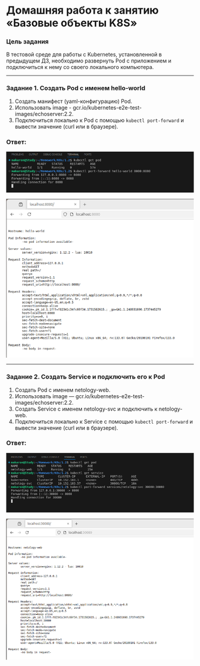 # Домашняя работа к занятию «Базовые объекты K8S»

### Цель задания

В тестовой среде для работы с Kubernetes, установленной в предыдущем ДЗ, необходимо развернуть Pod с приложением и подключиться к нему со своего локального компьютера. 

------

### Задание 1. Создать Pod с именем hello-world

1. Создать манифест (yaml-конфигурацию) Pod.
2. Использовать image - gcr.io/kubernetes-e2e-test-images/echoserver:2.2.
3. Подключиться локально к Pod с помощью `kubectl port-forward` и вывести значение (curl или в браузере).

### Ответ:

![1_1](https://github.com/AlekseyStroitelev/Homework/blob/main/K8s/1.2/screenshots/k8s1_1.png)

![1_2](https://github.com/AlekseyStroitelev/Homework/blob/main/K8s/1.2/screenshots/k8s1_2.png)

------

### Задание 2. Создать Service и подключить его к Pod

1. Создать Pod с именем netology-web.
2. Использовать image — gcr.io/kubernetes-e2e-test-images/echoserver:2.2.
3. Создать Service с именем netology-svc и подключить к netology-web.
4. Подключиться локально к Service с помощью `kubectl port-forward` и вывести значение (curl или в браузере).

### Ответ:

![1_3](https://github.com/AlekseyStroitelev/Homework/blob/main/K8s/1.2/screenshots/k8s1_3.png)

![1_4](https://github.com/AlekseyStroitelev/Homework/blob/main/K8s/1.2/screenshots/k8s1_4.png)
